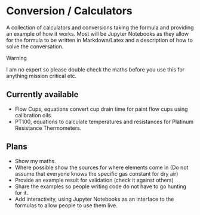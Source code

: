 # Conversion / Calculators
A collection of calculators and conversions taking the formula and providing an example of how it works. Most will be Jupyter Notebooks as they allow for the formula to be written in Markdown/Latex and a description of how to solve the conversation.

>[!WARNING]  
>I am no expert so please double check the maths before you use this for anything mission critical etc.

## Currently available
- Flow Cups, equations convert cup drain time for paint flow cups using calibration oils.
- PT100, equations to calculate temperatures and resistances for Platinum Resistance Thermometers.

## Plans
- Show my maths.
- Where possible show the sources for where elements come in (Do not assume that everyone knows the specific gas constant for dry air)
- Provide an example result for validation (check it against others)
- Share the examples so people writing code do not have to go hunting for it.
- Add interactivity, using Jupyter Notebooks as an interface to the formulas to allow people to use them live.
